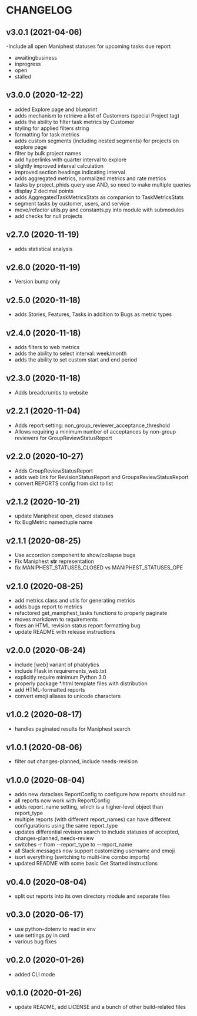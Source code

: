 # CHANGELOG

## v3.0.1 (2021-04-06)
-Include all open Maniphest statuses for upcoming tasks due report
  - awaitingbusiness
  - inprogress
  - open
  - stalled

## v3.0.0 (2020-12-22)
- added Explore page and blueprint
- adds mechanism to retrieve a list of Customers (special Project tag)
- adds the ability to filter task metrics by Customer
- styling for applied filters string
- formatting for task metrics
- adds custom segments (including nested segments) for projects on explore page
- filter by bulk project names
- add hyperlinks with quarter interval to explore
- slightly improved interval calculation
- improved section headings indicating interval
- adds aggregated metrics, normalized metrics and rate metrics
- tasks by project_phids query use AND, so need to make multiple queries
- display 2 decimal points
- adds AggregatedTaskMetricsStats as companion to TaskMetricsStats
- segment tasks by customer, users, and service
- move/refactor utils.py and constants.py into module with submodules
- add checks for null projects

## v2.7.0 (2020-11-19)
- adds statistical analysis

## v2.6.0 (2020-11-19)
- Version bump only

## v2.5.0 (2020-11-18)
- adds Stories, Features, Tasks in addition to Bugs as metric types

## v2.4.0 (2020-11-18)
- adds filters to web metrics
- adds the ability to select interval: week/month
- adds the ability to set custom start and end period

## v2.3.0 (2020-11-18)
- Adds breadcrumbs to website

## v2.2.1 (2020-11-04)
- Adds report setting: non_group_reviewer_acceptance_threshold
- Allows requiring a minimum number of acceptances by non-group reviewers for GroupReviewStatusReport

## v2.2.0 (2020-10-27)
- Adds GroupReviewStatusReport
- adds web link for RevisionStatusReport and GroupsReviewStatusReport
- convert REPORTS config from dict to list

## v2.1.2 (2020-10-21)
- update Maniphest open, closed statuses
- fix BugMetric namedtuple name

## v2.1.1 (2020-08-25)

- Use accordion component to show/collapse bugs
- Fix Maniphest __str__ representation
- fix MANIPHEST_STATUSES_CLOSED vs MANIPHEST_STATUSES_OPE

## v2.1.0 (2020-08-25)

- add metrics class and utils for generating metrics
- adds bugs report to metrics
- refactored get_maniphest_tasks functions to properly paginate
- moves markdown to requirements
- fixes an HTML revision status report formatting bug
- update README with release instructions

## v2.0.0 (2020-08-24)

- include [web] variant of phablytics
- include Flask in requirements_web.txt
- explicitly require minimum Python 3.0
- properly package *.html template files with distribution
- add HTML-formatted reports
- convert emoji aliases to unicode characters

## v1.0.2 (2020-08-17)

- handles paginated results for Maniphest search

## v1.0.1 (2020-08-06)

- filter out changes-planned, include needs-revision

## v1.0.0 (2020-08-04)

- adds new dataclass ReportConfig to configure how reports should run
- all reports now work with ReportConfig
- adds report_name setting, which is a higher-level object than report_type
- multiple reports (with different report_names) can have different configurations using the same report_type
- updates differential revision search to include statuses of accepted, changes-planned, needs-review
- switches -r from --report_type to --report_name
- all Slack messages now support customizing username and emoji
- isort everything (switching to multi-line combo imports)
- updated README with some basic Get Started instructions

## v0.4.0 (2020-08-04)

- split out reports into its own directory module and separate files

## v0.3.0 (2020-06-17)

- use python-dotenv to read in env
- use settings.py in cwd
- various bug fixes

## v0.2.0 (2020-01-26)

- added CLI mode

## v0.1.0 (2020-01-26)

- update README, add LICENSE and a bunch of other build-related files
